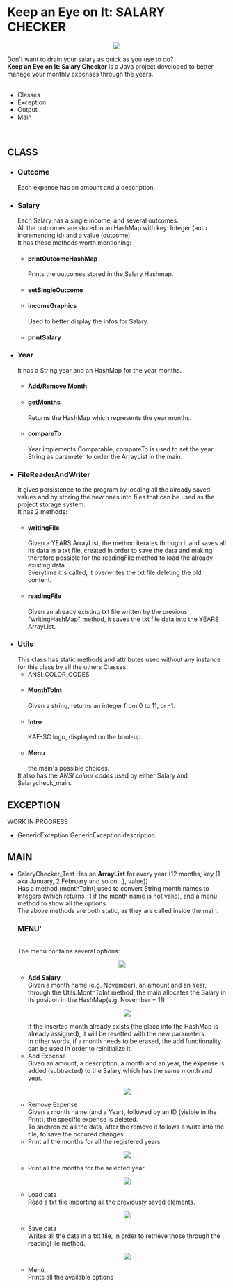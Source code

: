 <h1>Keep an Eye on It: SALARY CHECKER</h1>
<p align="center">
<img src="https://i.imgur.com/9Fbddhi.png">
</p>
<section>Don't want to drain your salary as quick as you use to do?<br><b>Keep an Eye on It: Salary Checker</b> is a Java project developed to better manage your monthly expenses through the years.<br>
<br>
<ul>
	<li>Classes</li>
	<li>Exception</li>
	<li>Output</li>
	<li>Main</li>
</ul>

<br>
<h2>CLASS</h2>
<ul>
	<li><h3>Outcome</h3>Each expense has an amount and a description.</li>
	<li><h3>Salary</h3>Each Salary has a single income, and several outcomes.<br>All the outcomes are stored in an HashMap with key: Integer (auto incrementing id) and a value (outcome).<br>It has these methods worth mentioning:
		<ul>
			<li><h4>printOutcomeHashMap</h4>Prints the outcomes stored in the Salary Hashmap.</li>
			<li><h4>setSingleOutcome</h4></li>
			<li><h4>incomeGraphics</h4>Used to better display the infos for Salary.</li>
			<li><h4>printSalary</h4></li>
		</ul>
	</li>
	<li><h3>Year</h3>It has a String year and an HashMap<Integer,Salary> for the year months.
		<ul>
			<li><h4>Add/Remove Month</h4></li>
		<li><h4>getMonths</h4>Returns the HashMap<Integer,Salary> which represents the year months.</li>
		<li><h4>compareTo</h4>Year implements Comparable<Year>, compareTo is used to set the year String as parameter to order the ArrayList in the main.</li>
		</ul>
	</li>
	<li><h3>FileReaderAndWriter</h3>
	It gives persistence to the program by loading all the already saved values and by storing the new ones into files that can be used as the project storage system.
	<br>It has 2 methods:
		<ul>
			<li><h4>writingFile</h4>
			Given a YEARS ArrayList, the method iterates through it and saves all its data in a txt file, created in order to save the data and making therefore possible for the readingFile method to load the already existing data.
			<br>Everytime it's called, it overwrites the txt file deleting the old content.</li>
			<li><h4>readingFile</h4>
			Given an already existing txt file written by the previous "writingHashMap" method, it saves the txt file data into the YEARS ArrayList.</li>
		</ul>
	</li>
	<li><h3>Utils</h3>
		This class has static methods and attributes used without any instance for this class by all the others Classes. 
		<ul>
			<li>ANSI_COLOR_CODES</li>
			<li><h4>MonthToInt</h4>Given a string, returns an integer from 0 to 11, or -1.</li>
			<li><h4>Intro</h4>KAE-SC logo, displayed on the boot-up.</li>
			<li><h4>Menu</h4>the main's possible choices.</li>
		</ul>
		It also has the <em>ANSI colour codes</em> used by either Salary and Salarycheck_main.
	</li>
</ul>

<h2>EXCEPTION</h2>
		WORK IN PROGRESS
<ul>
	<li>GenericException
	GenericException description<br>
	</li>
	<!-- <li></li> -->

</ul>
<h2>MAIN</h2>
<ul>
	<li>SalaryChecker_Test
	Has an <b>ArrayList</b> for every year (12 months, <Integer> key (1 aka January, 2 February and so on...), <Salary> value))<br>
	Has a method (monthToInt) used to convert String month names to Integers (which returns -1 if the month name is not valid), and a menù method to show all the options.<br>
		The above methods are both static, as they are called inside the main.<br>
		<h3>MENU'</h3>
	<br>The menù contains several options:
				<p align="center">
					<img src="https://i.imgur.com/MguoXMb.png">
				</p>
		<ul>
			<li><b>Add Salary</b><br>
			Given a month name (e.g. November), an amount and an Year, through the Utils.MonthToInt method, the main allocates the Salary in its position in the HashMap(e.g. November = 11):
			<p align="center">
					<img src="https://i.imgur.com/2sdgeWC.png">
				</p>
			If the inserted month already exists (the place into the HashMap is already assigned), it will be resetted with the new parameters.
			<br>In other words, if a month needs to be erased,  the add functionality can be used in order to reinitialize it.</li>
			<li>Add Expense<br>
			Given an amount, a description, a month and an year, the expense is added (subtracted) to the Salary which has the same month and year.
			<p align="center">
					<img src="https://i.imgur.com/liyaWwW.png">
				</p></li>
			<li>Remove Expense<br>
				Given a month name (and a Year), followed by an ID (visible in the Print), the specific expense is deleted.
			<br>To snchronize all the data, after the remove it follows a write into the file, to save the occured changes.</li>
			<li>Print all the months for all the registered years
			<p align="center">
					<img src="https://i.imgur.com/1tVXXVR.png">
				</p></li>
			<li>Print all the months for the selected year
			<p align="center">
					<img src="https://i.imgur.com/fjeJ0pJ.png">
				</p></li>
			<li>Load data<br>
				Read a txt file importing all the previously saved elements.
				<p align="center">
					<img src="https://i.imgur.com/6wQ4GWZ.png">
				</p>
			</li>
			<li>Save data<br>
			Writes all the data in a txt file, in order to retrieve those through the readingFile method.
				<p align="center">
					<img src="https://i.imgur.com/Zq4UeQc.png">
				</p>
			</li>
			<li>Menù<br>
			Prints all the available options</li>
		</ul>
	</li>
</ul>
</section>
	
